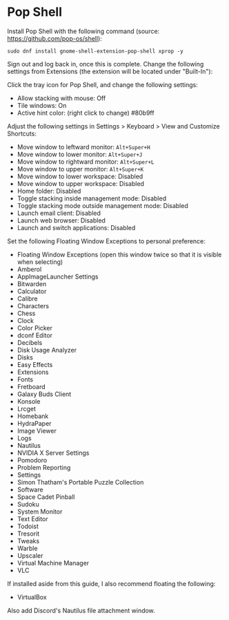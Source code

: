 # Pop Shell

Install Pop Shell with the following command (source: https://github.com/pop-os/shell):

```
sudo dnf install gnome-shell-extension-pop-shell xprop -y
```

Sign out and log back in, once this is complete. Change the following settings from Extensions (the extension will be located under "Built-In"):

Click the tray icon for Pop Shell, and change the following settings:

- Allow stacking with mouse: Off
- Tile windows: On
- Active hint color: (right click to change) #80b9ff

Adjust the following settings in Settings > Keyboard > View and Customize Shortcuts:

- Move window to leftward monitor: `Alt+Super+H`
- Move window to lower monitor: `Alt+Super+J`
- Move window to rightward monitor: `Alt+Super+L`
- Move window to upper monitor: `Alt+Super+K`
- Move window to lower workspace: Disabled
- Move window to upper workspace: Disabled
- Home folder: Disabled
- Toggle stacking inside management mode: Disabled
- Toggle stacking mode outside management mode: Disabled
- Launch email client: Disabled
- Launch web browser: Disabled
- Launch and switch applications: Disabled

Set the following Floating Window Exceptions to personal preference:

- Floating Window Exceptions (open this window twice so that it is visible when selecting)
- Amberol
- AppImageLauncher Settings
- Bitwarden
- Calculator
- Calibre
- Characters
- Chess
- Clock
- Color Picker
- dconf Editor
- Decibels
- Disk Usage Analyzer
- Disks
- Easy Effects
- Extensions
- Fonts
- Fretboard
- Galaxy Buds Client
- Konsole
- Lrcget
- Homebank
- HydraPaper
- Image Viewer
- Logs
- Nautilus
- NVIDIA X Server Settings
- Pomodoro
- Problem Reporting
- Settings
- Simon Thatham's Portable Puzzle Collection
- Software
- Space Cadet Pinball
- Sudoku
- System Monitor
- Text Editor
- Todoist
- Tresorit
- Tweaks
- Warble
- Upscaler
- Virtual Machine Manager
- VLC

If installed aside from this guide, I also recommend floating the following:

- VirtualBox

Also add Discord's Nautilus file attachment window.
